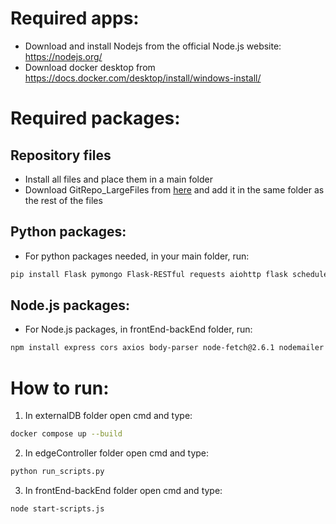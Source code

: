 # Required apps:

+ Download and install Nodejs from the official Node.js website: https://nodejs.org/
+ Download docker desktop from https://docs.docker.com/desktop/install/windows-install/ 

# Required packages:

## Repository files
+ Install all files and place them in a main folder
+ Download GitRepo_LargeFiles from [here](https://www.dropbox.com/scl/fo/xkffl87ia2yy5pp4ahwvg/h?rlkey=nb8zr8kwkz41wdny6tdgwtgec&dl=0) and add it in the same folder as the rest of the files

## Python packages:
+ For python packages needed, in your main folder, run:
```bash
pip install Flask pymongo Flask-RESTful requests aiohttp flask schedule opencv-python torch ultralytics supervisely paho-mqtt numpy pandas torchvision detectron2
```

## Node.js packages:
+ For Node.js packages, in frontEnd-backEnd folder, run:
```bash
npm install express cors axios body-parser node-fetch@2.6.1 nodemailer xlsx socket.io
```

# How to run:
   
1. In externalDB folder open cmd and type:
```bash
docker compose up --build
```
    
2. In edgeController folder open cmd and type:
```bash
python run_scripts.py
```

3. In frontEnd-backEnd folder open cmd and type:
```bash
node start-scripts.js
```
